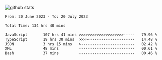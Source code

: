 
![github stats](https://github-readme-stats.vercel.app/api?username=realmahd1&show_icons=true&theme=codeSTACKr&hide_rank=true&count_private=true)

<!--START_SECTION:waka-->

```txt
From: 20 June 2023 - To: 20 July 2023

Total Time: 134 hrs 40 mins

JavaScript       107 hrs 41 mins >>>>>>>>>>>>>>>>>>>>-----   79.96 %
TypeScript       19 hrs 30 mins  >>>>---------------------   14.48 %
JSON             3 hrs 15 mins   >------------------------   02.42 %
XML              48 mins         -------------------------   00.61 %
Bash             37 mins         -------------------------   00.46 %
```

<!--END_SECTION:waka-->
